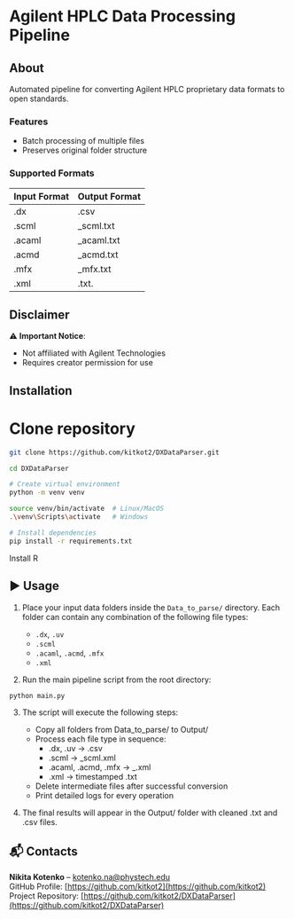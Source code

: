 # Agilent HPLC Data Processing Pipeline

## About
Automated pipeline for converting Agilent HPLC proprietary data formats to open standards.

### Features
- Batch processing of multiple files
- Preserves original folder structure

### Supported Formats
| Input Format | Output Format |
|--------------|---------------|
| .dx          | .csv          |
| .scml        | _scml.txt     |
| .acaml       | _acaml.txt    |
| .acmd        | _acmd.txt     |
| .mfx         | _mfx.txt      |
| .xml         | .txt.         |

## Disclaimer
⚠️ **Important Notice**:
- Not affiliated with Agilent Technologies
- Requires creator permission for use

## Installation

# Clone repository
```bash
git clone https://github.com/kitkot2/DXDataParser.git
```
```bash
cd DXDataParser
```
```bash
# Create virtual environment
python -m venv venv
```
```bash
source venv/bin/activate  # Linux/MacOS
.\venv\Scripts\activate   # Windows
```
```bash
# Install dependencies
pip install -r requirements.txt
```
Install R

## ▶️ Usage

1. Place your input data folders inside the `Data_to_parse/` directory. Each folder can contain any combination of the following file types:
   - `.dx`, `.uv`
   - `.scml`
   - `.acaml`, `.acmd`, `.mfx`
   - `.xml`

2. Run the main pipeline script from the root directory:

```bash
python main.py
```

3. The script will execute the following steps:
    - Copy all folders from Data_to_parse/ to Output/
    - Process each file type in sequence:
        * .dx, .uv → .csv
        * .scml → _scml.xml
        * .acaml, .acmd, .mfx → _<ext>.xml
        * .xml → timestamped .txt
    - Delete intermediate files after successful conversion
    - Print detailed logs for every operation

4. The final results will appear in the Output/ folder with cleaned .txt and .csv files.

## 📬 Contacts

**Nikita Kotenko** – kotenko.na@phystech.edu  
GitHub Profile: [https://github.com/kitkot2](https://github.com/kitkot2)  
Project Repository: [https://github.com/kitkot2/DXDataParser](https://github.com/kitkot2/DXDataParser)